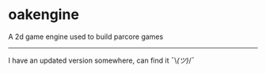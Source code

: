 # oakengine

A 2d game engine used to build parcore games

---

I have an updated version somewhere, can find it ¯\\_(ツ)_/¯
